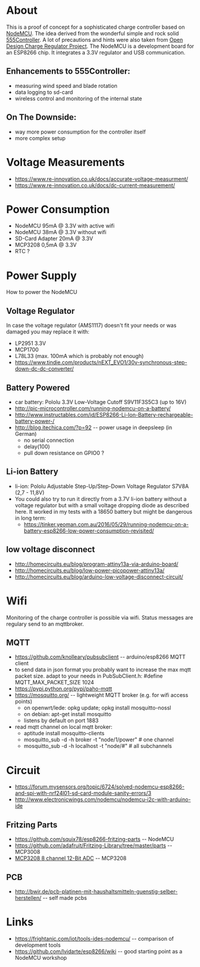 # About
This is a proof of concept for a sophisticated charge controller based on
[NodeMCU](https://github.com/nodemcu). The idea derived from the wonderful
simple and rock solid [555Controller](http://mdpub.com/555Controller/).
A lot of precautions and hints were also taken from 
[Open Design Charge Regulator Project](https://www.re-innovation.co.uk/blog/2011/open-design-charge-regulator-project/).
The NodeMCU is a development board for an ESP8266 chip. It integrates a 3.3V regulator and USB communication.

## Enhancements to 555Controller:
* measuring wind speed and blade rotation
* data logging to sd-card
* wireless control and monitoring of the internal state

## On The Downside:
* way more power consumption for the controller itself
* more complex setup


# Voltage Measurements
* https://www.re-innovation.co.uk/docs/accurate-voltage-measurment/
* https://www.re-innovation.co.uk/docs/dc-current-measurement/

# Power Consumption
* NodeMCU 95mA @ 3.3V with active wifi
* NodeMCU 38mA @ 3.3V without wifi
* SD-Card Adapter 20mA @ 3.3V
* MCP3208 0,5mA @ 3.3V
* RTC ?

# Power Supply
How to power the NodeMCU
## Voltage Regulator
In case the voltage regulator (AMS1117) doesn't fit your needs or was damaged
you may replace it with:
* LP2951 3.3V
* MCP1700
* L78L33 (max. 100mA which is probably not enough)
* https://www.tindie.com/products/nEXT_EVO1/30v-synchronous-step-down-dc-dc-converter/

## Battery Powered
* car battery: Pololu 3.3V Low-Voltage Cutoff S9V11F3S5C3 (up to 16V) 
* http://pic-microcontroller.com/running-nodemcu-on-a-battery/
* http://www.instructables.com/id/ESP8266-Li-Ion-Battery-rechargeable-battery-power-/
* http://blog.itechica.com/?p=92 -- power usage in deepsleep (in German)
  * no serial connection
  * delay(100)
  * pull down resistance on GPIO0 ?

## Li-ion Battery
* li-ion: Pololu Adjustable Step-Up/Step-Down Voltage Regulator S7V8A (2,7 - 11,8V)
* You could also try to run it directly from a 3.7V li-ion battery without a voltage regulator but with a small voltage dropping diode as described here. It worked in my tests with a 18650 battery but might be dangerous in long term:
  * https://tinker.yeoman.com.au/2016/05/29/running-nodemcu-on-a-battery-esp8266-low-power-consumption-revisited/

## low voltage disconnect
* http://homecircuits.eu/blog/program-attiny13a-via-arduino-board/
* http://homecircuits.eu/blog/low-power-picopower-attiny13a/
* http://homecircuits.eu/blog/arduino-low-voltage-disconnect-circuit/

# Wifi
Monitoring of the charge controller is possible via wifi. Status
messages are regulary send to an mqttbroker.

## MQTT
* https://github.com/knolleary/pubsubclient -- arduino/esp8266 MQTT client
 * to send data in json format you probably want to increase the max mqtt packet size. adapt to your needs in PubSubClient.h: #define MQTT_MAX_PACKET_SIZE 1024
* https://pypi.python.org/pypi/paho-mqtt
* https://mosquitto.org/ -- lightweight MQTT broker (e.g. for wifi access points)
  * on openwrt/lede: opkg update; opkg install mosquitto-nossl
  * on debian: apt-get install mosquitto
  * listens by default on port 1883
* read mqtt channel on local mqtt broker:
  * aptitude install mosquitto-clients
  * mosquitto_sub -d -h broker -t "node/1/power"  # one channel
  * mosquitto_sub -d -h localhost -t "node/#" # all subchannels


# Circuit
* https://forum.mysensors.org/topic/6724/solved-nodemcu-esp8266-and-spi-with-nrf24l01-sd-card-module-sanity-errors/3
* http://www.electronicwings.com/nodemcu/nodemcu-i2c-with-arduino-ide

## Fritzing Parts
* https://github.com/squix78/esp8266-fritzing-parts -- NodeMCU
* https://github.com/adafruit/Fritzing-Library/tree/master/parts -- MCP3008
* [MCP3208 8 channel 12-Bit ADC](mcp3208/MCP3208_8-channel_12-bit_ADC.fzpz) -- MCP3208

## PCB 
* http://bwir.de/pcb-platinen-mit-haushaltsmitteln-guenstig-selber-herstellen/ -- self made pcbs

# Links
* https://frightanic.com/iot/tools-ides-nodemcu/ -- comparison of development tools
* https://github.com/lvidarte/esp8266/wiki -- good starting point as a NodeMCU workshop

